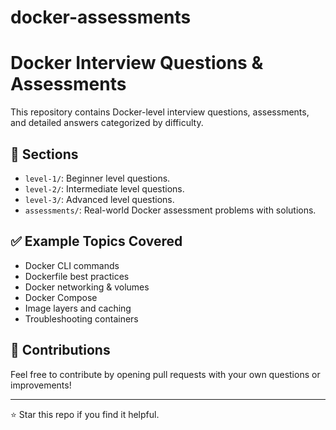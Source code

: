 # docker-assessments

# Docker Interview Questions & Assessments

This repository contains Docker-level interview questions, assessments, and detailed answers categorized by difficulty.

## 📂 Sections

- `level-1/`: Beginner level questions.
- `level-2/`: Intermediate level questions.
- `level-3/`: Advanced level questions.
- `assessments/`: Real-world Docker assessment problems with solutions.

## ✅ Example Topics Covered

- Docker CLI commands
- Dockerfile best practices
- Docker networking & volumes
- Docker Compose
- Image layers and caching
- Troubleshooting containers

## 🙌 Contributions

Feel free to contribute by opening pull requests with your own questions or improvements!

---

⭐ Star this repo if you find it helpful.
